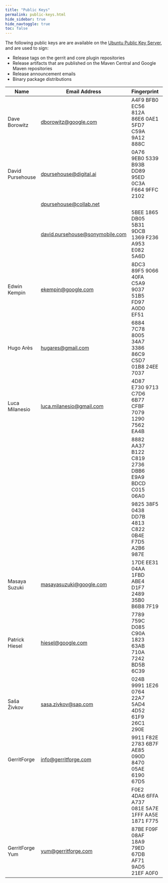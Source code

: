```yaml
---
title: "Public Keys"
permalink: public-keys.html
hide_sidebar: true
hide_navtoggle: true
toc: false
---
```


The following public keys are are available on the
[Ubuntu Public Key Server](https://keyserver.ubuntu.com/), and are used to sign:

* Release tags on the gerrit and core plugin repositories
* Release artifacts that are published on the Maven Central and Google Maven repositories
* Release announcement emails
* Binary package distributions

| Name             | Email Address                   | Fingerprint                                        | Notes     |
|------------------|---------------------------------|----------------------------------------------------|-----------|
| Dave Borowitz    | dborowitz@google.com            | A4F9 BFB0 EC56 812A 86E6  0AE1 5FD7 C59A 9A12 888C |           |
| David Pursehouse | dpursehouse@digital.ai          | 0A76 9EB0 5339 B93B DD89  95ED 0C3A F664 9FFC 2102 | Obsoleted |
|                  | dpursehouse@collab.net          |                                                    |           |
|                  | david.pursehouse@sonymobile.com | 5BEE 1865 DB05 5B31 9DCB  1369 F236 A953 E082 5A6D | Obsoleted |
| Edwin Kempin     | ekempin@google.com              | 8DC3 89F5 9066 40FA C5A9  9037 51B5 FD97 A0D0 EF51 |           |
| Hugo Arès        | hugares@gmail.com               | 6884 7C78 8005 34A7 3386  86C9 C5D7 01B8 24EE 7037 |           |
| Luca Milanesio   | luca.milanesio@gmail.com        | 4D87 E730 9713 C7D6 6B77  CFBF 7079 1290 7562 EA4B | rsa-3072  |
|                  |                                 | 8882 AA37 B122 C819 2736  DBB6 E9A9 BDCD C015 06A0 | rsa-2048  |
|                  |                                 | 9825 38F5 0438 DD7B 4813  C822 0B4E F7D5 A2B6 987E | rsa-4096  |
| Masaya Suzuki    | masayasuzuki@google.com         | 17DE EE31 04AA 1FBD ABE4  D1F7 2489 35B0 B6B8 7F19 |           |
| Patrick Hiesel   | hiesel@google.com               | 7789 759C D085 C90A 1823  63AB 710A 7242 BD5B 6C39 |           |
| Saša Živkov      | sasa.zivkov@sap.com             | 024B 9991 1E26 0764 22A7  5AD4 4D52 61F9 26C1 290E |           |
| GerritForge      | info@gerritforge.com            | 9911 F82E 2783 6B7F AE85  090D 8470 05AE 6190 67D5 | Deb rsa-3072 |
|                  |                                 | F0E2 4DA6 6FFA A737 081E  5A7E 1FFF AA5E 1871 F775 | Deb       |
| GerritForge Yum  | yum@gerritforge.com             | 87BE F09F 08AF 18A9 79ED  67DB AF71 9AD5 21EF A0F0 | Rpm       |
